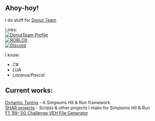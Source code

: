 <h2>Ahoy-hoy!</h2>
I do stuff for <a class="link link--flag-bound" href="https://donutteam.com/">Donut Team</a>

Links:  
[![DonutTeam Profile](https://img.shields.io/badge/maz-DonutTeam-2ECC71)](https://forum.donutteam.com/@[2399])  
[![ROBLOX](https://img.shields.io/badge/mazexz-ROBLOX-red)](https://create.roblox.com/talent/creators/29147988)  
[![Discord](https://img.shields.io/badge/mazexz%231337%2C%20maz%234790-Discord-5865F2)](https://github.com/mazexz7)
<!-- [![Twitter](https://img.shields.io/badge/%40mazexz__7-Twitter-blue)](https://twitter.com/mazexz_7)  -->

I know:
- <i>C#</i>
- <i>LUA</i>
- <i>Lazarus/Pascal</i>
<!--
Right now studying:
- <i>(and a bit of C++)</i>
-->
<h2>Current works:</h2>
<a class="link link--flag-bound" href="https://github.com/mazexz7/Dynamic-Tunning">Dynamic Tuning</a> - A Simpsons Hit & Run framework<br>
<a class="link link--flag-bound" href="https://github.com/mazexz7/simpsons-hit-run">SHAR projects</a> - Scripts & other projects I make for Simpsons Hit & Run<br>
<!--<a class="link link--flag-bound" href="https://github.com/mazexz7/Roblox">ROBLOX projects</a> - Scripts I share from time to time<br>-->
<a class="link link--flag-bound" href="https://github.com/mazexz7/f1-99-00-challenge/blob/main/mazexz'%20F1%20'99-'00%20Challenge%20VEH%20generator.exe">F1 '99-'00 Challenge VEH File Generator</a><br>
